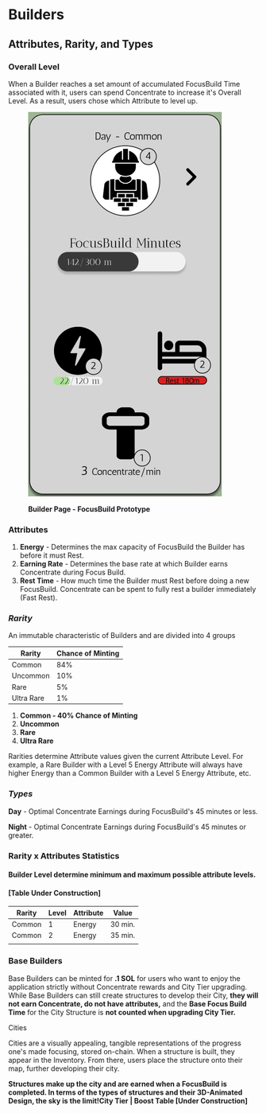 # Builders

## Attributes, Rarity, and Types

### Overall Level

When a Builder reaches a set amount of accumulated FocusBuild Time associated with it, users can spend Concentrate to increase it's Overall Level. As a result, users chose which Attribute to level up.



<figure><img src="../.gitbook/assets/Screen Shot 2022-10-28 at 3.13.48 PM.png" alt=""><figcaption><p><strong>Builder Page - FocusBuild Prototype</strong></p></figcaption></figure>

### **Attributes**

1. **Energy** - Determines the max capacity of FocusBuild the Builder has before it must Rest.&#x20;
2. **Earning Rate** - Determines the base rate at which Builder earns Concentrate during Focus Build.
3. **Rest Time** - How much time the Builder must Rest before doing a new FocusBuild. Concentrate can be spent to fully rest a builder immediately (Fast Rest).&#x20;

### _Rarity_

An immutable characteristic of Builders and are divided into 4 groups&#x20;

| Rarity     | Chance of Minting |
| ---------- | ----------------- |
| Common     | 84%               |
| Uncommon   | 10%               |
| Rare       | 5%                |
| Ultra Rare | 1%                |

1. **Common - 40% Chance of Minting**
2. **Uncommon**
3. **Rare**&#x20;
4. **Ultra Rare**

Rarities determine Attribute values given the current Attribute Level. For example, a Rare Builder with a Level 5 Energy Attribute will always have higher Energy than a Common Builder with a Level 5 Energy Attribute, etc.&#x20;

### _Types_

**Day** - Optimal Concentrate Earnings during FocusBuild's 45 minutes or less.

**Night** - Optimal Concentrate Earnings during FocusBuild's 45 minutes or greater.

### **Rarity x Attributes Statistics** &#x20;

#### **Builder Level determine minimum and maximum possible attribute levels.**&#x20;

#### **\[Table Under Construction]**

| Rarity | Level | Attribute | Value    |
| ------ | ----- | --------- | -------- |
| Common | 1     | Energy    | 30 min.  |
| Common | 2     | Energy    | 35 min.  |
|        |       |           |          |

### Base Builders&#x20;

Base Builders can be minted for **.1 SOL** for users who want to enjoy the application strictly without Concentrate rewards and City Tier upgrading. While Base Builders can still create structures to develop their City, **they will not earn Concentrate,  do not have attributes,** and the **Base Focus Build Time** for the City Structure is **not counted when upgrading City Tier.** &#x20;

Cities

Cities are a visually appealing, tangible representations of the progress one's made focusing, stored on-chain. When a structure is built, they appear in the Inventory. From there, users place the structure onto their map, further developing their city.&#x20;

**Structures make up the city and are earned when a FocusBuild is completed. In terms of the types of structures and their 3D-Animated Design, the sky is the limit!City Tier | Boost Table \[Under Construction]**
